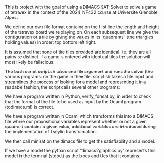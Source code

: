 This is project with the goal of using a DIMACS SAT-Solver to solve a game of tetravex in the context of the 2024 INF432 course at Universite Grenoble Alpes.

We define our own file format containg on the first line the length and height of the tetravex board we're playing on. 
On each subsequent line we give the configuration of a tile by giving the values in its "quadrants" (the triangles holding values) in order: top bottom left right.

It is assumed that none of the tiles provided are identical, i.e. they are all pairwise distinct. If a game is entered with identical tiles the solution will most likely be fallacious.


The bash script script.sh takes one file argument and runs the solver (the various programs) on the game in thee file.
script.sh takes a file input and streamlines the process of looking for a model and representing it in a readable fashion, the script calls several other programs:

We have a program written in Python, verify_format.py, in order to check that the format of the file to be used as input by the Ocaml program (todimacs.ml) is correct.

We have a program written in Ocaml which transforms this into a DIMACS file where our propositional variables represent whether or not a given quadrant contains a given value, additional variables are introduced during the implementation of Tseytin transformation.

We then call minisat on the dimacs file to get the satisfiability and a model.

If we have a model the python script "dimacs2graphics.py" represents this model in the terminal (stdout) as the blocs and tiles that it contains.
